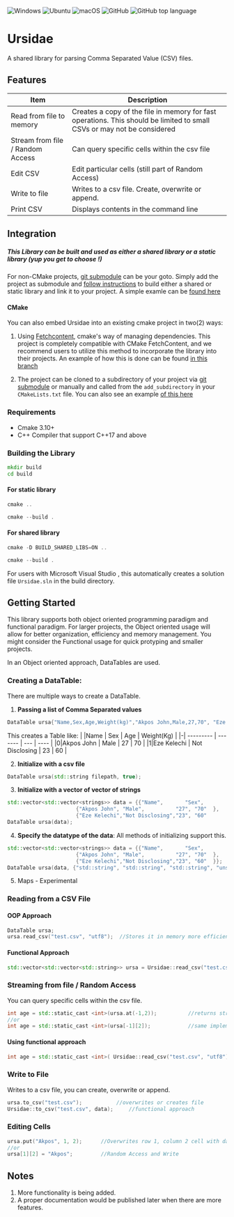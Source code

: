 ![Windows](https://github.com/uzoochogu/Ursidae/actions/workflows/windows.yml/badge.svg)
![Ubuntu](https://github.com/uzoochogu/Ursidae/actions/workflows/ubuntu.yml/badge.svg)
![macOS](https://github.com/uzoochogu/Ursidae/actions/workflows/macos.yml/badge.svg)
![GitHub](https://img.shields.io/github/license/uzoochogu/Ursidae)
![GitHub top language](https://img.shields.io/github/languages/top/uzoochogu/Ursidae)
# Ursidae 
A shared library for parsing Comma Separated Value (CSV) files.

## Features

| Item                               | Description                                                                                                            |
| -----------                        | -----------                                                                                                            |
| Read from file to memory           | Creates a copy of the file in memory for fast operations. This should be limited to small CSVs or may not be considered|
| Stream from file / Random Access   | Can query specific cells within the csv file                                                                           |
|Edit CSV                            | Edit particular cells (still part of Random Access)                                                                    |
|Write to file                       |Writes to a csv file. Create, overwrite or append.                                                                      |
|Print CSV                           |Displays contents in the command line                                                                                   |


## Integration
##### This Library can be built and used as either a shared library or a static library (yup you get to choose !) 

For non-CMake projects, [git submodule](https://git-scm.com/book/en/v2/Git-Tools-Submodules) can be your goto. Simply add the project as submodule and [follow instructions](#building-the-library) to build either a shared or static library and link it to your project. A simple examle can be [found here](https://github.com/uzoochogu/Ursidae/tree/examples)

#### CMake
You can also embed Ursidae into an existing cmake project in two(2) ways:

1. Using [Fetchcontent](https://cmake.org/cmake/help/latest/module/FetchContent.html), cmake's way of managing dependencies. This project is completely compatible with CMake FetchContent, and we recommend users to utilize this method to incorporate the library into their projects. An example of how this is done can be found [in this branch](https://github.com/uzoochogu/Ursidae/tree/examples)

2. The project can be cloned to a subdirectory of your project via [git submodule](https://git-scm.com/book/en/v2/Git-Tools-Submodules) or manually and called from the `add_subdirectory` in your `CMakeLists.txt` file. You can also see an example [of this here](https://github.com/uzoochogu/Ursidae/tree/examples)
 

### Requirements
- Cmake 3.10+
- C++ Compiler that support C++17 and above

### Building the Library

```cmd
mkdir build
cd build
```

#### For static library
```powershell
cmake ..
```
```powershell
cmake --build .
```

#### For shared library 
```powershell
cmake -D BUILD_SHARED_LIBS=ON ..
```
```powershell
cmake --build .
```
For users with Microsoft Visual Studio , this automatically creates a solution file `Ursidae.sln` in the build directory.

## Getting Started
This library supports both object oriented programming paradigm and functional paradigm. For larger projects, the Object oriented usage will allow for better organization, efficiency and memory management. You might consider the Functional usage for quick protyping and smaller projects.
<p>In an Object oriented approach, DataTables are used.</p>

### Creating a DataTable:
There are multiple ways to create a DataTable. 
1. **Passing a list of Comma Separated values**
```c++
DataTable ursa{"Name,Sex,Age,Weight(kg)","Akpos John,Male,27,70", "Eze Kelechi,Not Disclosing,23,60"};
```
This creates a Table like:
| |Name 	| Sex            | Age | Weight(Kg) |
|-| ---------   | -------        | --- | ----       |
|0|Akpos John   | Male           | 27  | 70         |
|1|Eze Kelechi  | Not Disclosing | 23  | 60         |

2. **Initialize with a csv file**      
```c++
DataTable ursa(std::string filepath, true);              
```
3. **Initialize with a vector of vector of strings**
```c++
std::vector<std::vector<strings>> data = {{"Name",       "Sex",           "Age","Weight(Kg)"},
					  {"Akpos John", "Male",          "27", "70"  },
					  {"Eze Kelechi","Not Disclosing","23", "60"  
DataTable ursa(data);
```

        
4. **Specify the datatype of the data**: All methods of initializing support this.
```c++        
std::vector<std::vector<strings>> data = {{"Name",       "Sex",           "Age","Weight(Kg)"},
					  {"Akpos John", "Male",          "27", "70"  },
					  {"Eze Kelechi","Not Disclosing","23", "60"  }};
DataTable ursa(data, {"std::string", "std::string", "std::string", "unsigned int", "double" });
```
5. Maps - Experimental


### Reading from a CSV File
#### OOP Approach
```c++
DataTable ursa;
ursa.read_csv("test.csv", "utf8");  //Stores it in memory more efficiently.
```

#### Functional Approach
```c++
std::vector<std::vector<std::string>> ursa = Ursidae::read_csv("test.csv", "utf8")     //if you want to manipulate it yourself but less efficient.
```

### Streaming  from file / Random Access 
You can query specific cells within the csv file.
```c++
int age = std::static_cast <int>(ursa.at(-1,2));          //returns string, converted to 23
//or
int age = std::static_cast <int>(ursa[-1][2]);            //same implementation as at()
```

#### Using functional approach
```c++
int age = std::static_cast <int>( Ursidae::read_csv("test.csv", "utf8")[-1][2]);     //23
```


### Write to File
Writes to a csv file, you can create, overwrite or append.
```c++
ursa.to_csv("test.csv");	       //overwrites or creates file
Ursidae::to_csv("test.csv", data);     //functional approach
```

### Editing Cells
```c++
ursa.put("Akpos", 1, 2);      //Overwrites row 1, column 2 cell with data; 
//or
ursa[1][2] = "Akpos";         //Random Access and Write
```



## Notes
1. More functionality is being added.
2. A proper documentation would be published later when there are more features.



